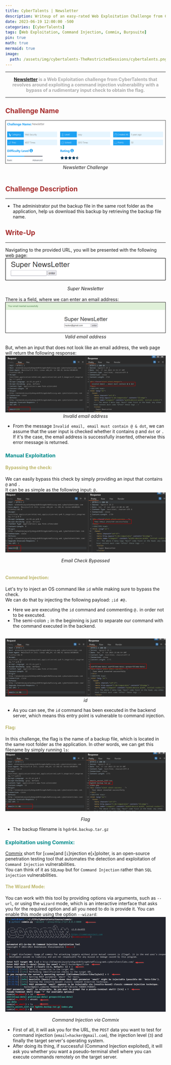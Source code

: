 ```yaml
---
title: CyberTalents | Newsletter
description: Writeup of an easy-rated Web Exploitation Challenge from CyberTalents
date: 2023-06-19 12:00:00 -500
categories: [CyberTalents]
tags: [Web Exploitation, Command Injection, Commix, Burpsuite]
pin: true
math: true
mermaid: true
image:
  path: /assets/img/cybertalents-TheRestrictedSessions/cybertalents.png
---
```


***

<center><strong><font color="DarkGray"><a href="https://cybertalents.com/challenges/web/newsletter" target="_blank"><er>Newsletter</er></a> is a Web Exploitation challenge from CyberTalents that revolves around exploiting a command injection vulnerability with a bypass of a rudimentary input check to obtain the flag.</font></strong></center>

***

## **<strong><font color="Brown">Challenge Name</font></strong>**
<img src="https://raw.githubusercontent.com/YounesTasra-R4z3rSw0rd/YounesTasra-R4z3rSw0rd.github.io/main/assets/img/cybertalents-newsletter/2023-06-21 02_33_46-Newsletter » CyberTalents — Mozilla Firefox.png" alt="">
<center><i>Newsletter Challenge</i></center>
<br/>

## **<strong><font color="Brown">Challenge Description</font></strong>**
***
* The administrator put the backup file in the same root folder as the application, help us download this backup by retrieving the backup file name.

## **<strong><font color="Brown">Write-Up</font></strong>**
***

Navigating to the provided URL, you will be presented with the following web page:
<br/>
<img src="https://raw.githubusercontent.com/YounesTasra-R4z3rSw0rd/YounesTasra-R4z3rSw0rd.github.io/main/assets/img/cybertalents-newsletter/2023-06-17 23_53_14-HACKING_MACHINE - VMware Workstation 17 Player (Non-commercial use only).png" alt="">
<center><i>Super Newsletter</i></center>
<br/>
There is a field, where we can enter an email address:
<br/>
<img src="https://raw.githubusercontent.com/YounesTasra-R4z3rSw0rd/YounesTasra-R4z3rSw0rd.github.io/main/assets/img/cybertalents-newsletter/2023-06-17 23_54_30-HACKING_MACHINE - VMware Workstation 17 Player (Non-commercial use only).png" alt="">
<center><i>Valid email address</i></center>
<br/>
But, when an input that does not look like an email address, the web page will return the following response:
<br/>
<img src="https://raw.githubusercontent.com/YounesTasra-R4z3rSw0rd/YounesTasra-R4z3rSw0rd.github.io/main/assets/img/cybertalents-newsletter/2023-06-17 23_56_04-HACKING_MACHINE - VMware Workstation 17 Player (Non-commercial use only).png" alt="">
<center><i>Invalid email address</i></center>

* From the message `Invalid email, email must contain @ & dot`, we can assume that the user input is checked whether it contains `@` and `dot` or `.` If it's the case, the email address is successfully inserted, otherwise this error message is returned.

### **<strong><font color="DarkCyan">Manual Exploitation</font></strong>**
#### **<strong><font color="DarkKhaki">Bypassing the check:</font></strong>**
We can easily bypass this check by simply providing an input that contains `@` and `.` 
<br/>
It can be as simple as the following input: `@.`
<br/>
<img src="https://raw.githubusercontent.com/YounesTasra-R4z3rSw0rd/YounesTasra-R4z3rSw0rd.github.io/main/assets/img/cybertalents-newsletter/2023-06-18 00_00_52-HACKING_MACHINE - VMware Workstation 17 Player (Non-commercial use only).png" alt="">
<center><i>Email Check Bypassed</i></center>
<br/>

#### **<strong><font color="DarkKhaki">Command Injection:</font></strong>**
Let's try to inject an OS command like `id` while making sure to bypass the check. 
<br/>
We can do that by injecting the following payload: `;id #@.`
* Here we are executing the `id` command and commenting `@.` in order not to be executed.
* The semi-colon `;` in the beginning is just to separate our command with the command executed in the backend.
<br/>
<img src="https://raw.githubusercontent.com/YounesTasra-R4z3rSw0rd/YounesTasra-R4z3rSw0rd.github.io/main/assets/img/cybertalents-newsletter/2023-06-18 00_07_01-HACKING_MACHINE - VMware Workstation 17 Player (Non-commercial use only).png" alt="">
<center><i>id</i></center>

* As you can see, the `id` command has been executed in the backend server, which means this entry point is vulnerable to command injection.

#### **<strong><font color="DarkKhaki">Flag:</font></strong>**
In this challenge, the flag is the name of a backup file, which is located in the same root folder as the application. In other words, we can get this filename by simply running `ls`:
<br/>
<img src="https://raw.githubusercontent.com/YounesTasra-R4z3rSw0rd/YounesTasra-R4z3rSw0rd.github.io/main/assets/img/cybertalents-newsletter/2023-06-18 00_10_27-HACKING_MACHINE - VMware Workstation 17 Player (Non-commercial use only).png" alt="">
<center><i>Flag</i></center>

* The backup filename is `hgdr64.backup.tar.gz`

### **<strong><font color="DarkCyan">Exploitation using Commix:</font></strong>**
[Commix](https://github.com/commixproject/commix) short for [``comm``]and [`i`]njection e[`x`]ploiter, is an open-source penetration testing tool that automates the detection and exploitation of `Command Injection` vulnerabilities. 
<br/>
You can think of it as `SQLmap` but for `Command Injection` rather than `SQL injection` vulnerabilities.

#### **<strong><font color="DarkKhaki">The Wizard Mode:</font></strong>**
You can work with this tool by providing options via arguments, such as ``--url``, or using the ``wizard`` mode, which is an interactive interface that asks you for the required option and all you need to do is provide it.
You can enable this mode using the option `--wizard`:
<br/>
<img src="https://raw.githubusercontent.com/YounesTasra-R4z3rSw0rd/YounesTasra-R4z3rSw0rd.github.io/main/assets/img/cybertalents-newsletter/2023-06-18 00_26_24-HACKING_MACHINE - VMware Workstation 17 Player (Non-commercial use only).png" alt="">
<center><i>Command Injection via Commix</i></center>

* First of all, it will ask you for the URL, the ``POST`` data you want to test for command injection (`email=hacker@gmail.com`), the injection level (`3`) and finally the target server's operating system.
* After doing its thing, if successful (Command Injection exploited), it will ask you whether you want a pseudo-terminal shell where you can execute commands remotely on the target server.